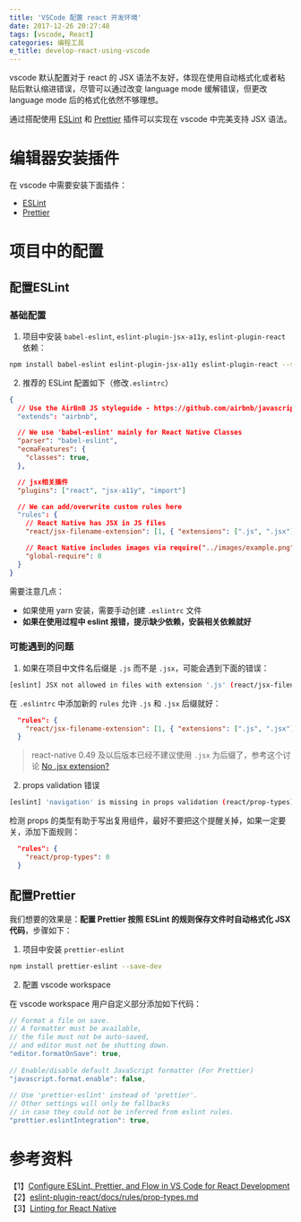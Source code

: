 ```yaml
---
title: 'VSCode 配置 react 开发环境'
date: 2017-12-26 20:27:48
tags: [vscode, React]
categories: 编程工具
e_title: develop-react-using-vscode
---
```

vscode 默认配置对于 react 的 JSX 语法不友好，体现在使用自动格式化或者粘贴后默认缩进错误，尽管可以通过改变 language mode 缓解错误，但更改 language mode 后的格式化依然不够理想。    

通过搭配使用 [ESLint](https://marketplace.visualstudio.com/items?itemName=dbaeumer.vscode-eslint) 和 [Prettier](https://marketplace.visualstudio.com/items?itemName=esbenp.prettier-vscode) 插件可以实现在 vscode 中完美支持 JSX 语法。   

# 编辑器安装插件

在 vscode 中需要安装下面插件：   

- [ESLint](https://marketplace.visualstudio.com/items?itemName=dbaeumer.vscode-eslint)
- [Prettier](https://marketplace.visualstudio.com/items?itemName=esbenp.prettier-vscode)

# 项目中的配置

## 配置ESLint

### 基础配置

1. 项目中安装 `babel-eslint`, `eslint-plugin-jsx-a11y`, `eslint-plugin-react` 依赖：   

```bash
npm install babel-eslint eslint-plugin-jsx-a11y eslint-plugin-react --save-dev
```

2. 推荐的 ESLint 配置如下（修改`.eslintrc`）  

```json
{
  // Use the AirBnB JS styleguide - https://github.com/airbnb/javascript
  "extends": "airbnb",

  // We use 'babel-eslint' mainly for React Native Classes
  "parser": "babel-eslint",
  "ecmaFeatures": {
    "classes": true,
  },

  // jsx相关插件
  "plugins": ["react", "jsx-a11y", "import"]

  // We can add/overwrite custom rules here
  "rules": {
    // React Native has JSX in JS files
    "react/jsx-filename-extension": [1, { "extensions": [".js", ".jsx"] }],

    // React Native includes images via require("../images/example.png")
    "global-require": 0
  }
}
```

需要注意几点：   
   
- 如果使用 yarn 安装，需要手动创建 `.eslintrc` 文件
- **如果在使用过程中 eslint 报错，提示缺少依赖，安装相关依赖就好**

### 可能遇到的问题

1. 如果在项目中文件名后缀是 `.js` 而不是 `.jsx`，可能会遇到下面的错误：   

```bash
[eslint] JSX not allowed in files with extension '.js' (react/jsx-filename-extension)
```
   
在 `.eslintrc` 中添加新的 `rules` 允许 `.js` 和 `.jsx` 后缀就好：   

```json
  "rules": {
    "react/jsx-filename-extension": [1, { "extensions": [".js", ".jsx"] }]
  }
```

> react-native 0.49 及以后版本已经不建议使用 `.jsx` 为后缀了，参考这个讨论 [No .jsx extension?](https://github.com/facebookincubator/create-react-app/issues/87)   

2. props validation 错误

```bash
[eslint] 'navigation' is missing in props validation (react/prop-types)
```

检测 props 的类型有助于写出复用组件，最好不要把这个提醒关掉，如果一定要关，添加下面规则：   
   
```json
  "rules": {
    "react/prop-types": 0
  }
```

## 配置Prettier

我们想要的效果是：**配置 Prettier 按照 ESLint 的规则保存文件时自动格式化 JSX 代码**，步骤如下：

1. 项目中安装 `prettier-eslint`   

```bash
npm install prettier-eslint --save-dev
```

2. 配置 vscode workspace

在 vscode workspace 用户自定义部分添加如下代码：   

```js
// Format a file on save. 
// A formatter must be available, 
// the file must not be auto-saved, 
// and editor must not be shutting down.
"editor.formatOnSave": true,
   
// Enable/disable default JavaScript formatter (For Prettier)
"javascript.format.enable": false,
   
// Use 'prettier-eslint' instead of 'prettier'. 
// Other settings will only be fallbacks 
// in case they could not be inferred from eslint rules.
"prettier.eslintIntegration": true,
```

# 参考资料   

【1】[Configure ESLint, Prettier, and Flow in VS Code for React Development](https://hackernoon.com/configure-eslint-prettier-and-flow-in-vs-code-for-react-development-c9d95db07213)   
【2】[eslint-plugin-react/docs/rules/prop-types.md](https://github.com/yannickcr/eslint-plugin-react/blob/master/docs/rules/prop-types.md)   
【3】[Linting for React Native](https://medium.com/pvtl/linting-for-react-native-bdbb586ff694)   

